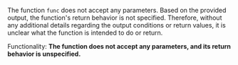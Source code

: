 The function `func` does not accept any parameters. Based on the provided output, the function's return behavior is not specified. Therefore, without any additional details regarding the output conditions or return values, it is unclear what the function is intended to do or return. 

Functionality: **The function does not accept any parameters, and its return behavior is unspecified.**